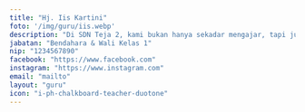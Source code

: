 ```yaml
---
title: "Hj. Iis Kartini"
foto: '/img/guru/iis.webp'
description: "Di SDN Teja 2, kami bukan hanya sekadar mengajar, tapi juga membentuk karakter untuk masa depan yang cerah."
jabatan: "Bendahara & Wali Kelas 1"
nip: "1234567890"
facebook: "https://www.facebook.com"
instagram: "https://www.instagram.com"
email: "mailto"
layout: "guru"
icon: "i-ph-chalkboard-teacher-duotone"
---
```

